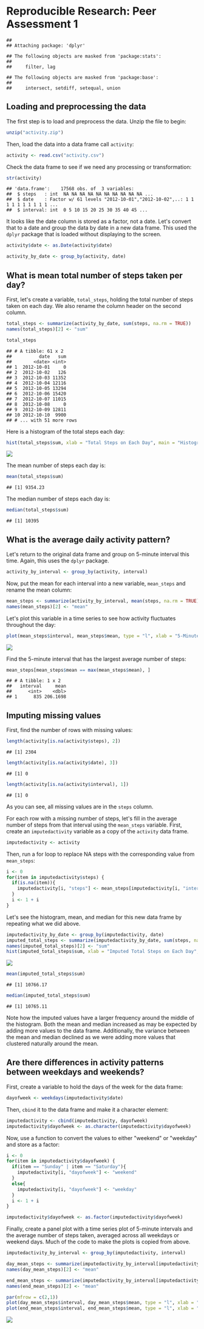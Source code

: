 # Reproducible Research: Peer Assessment 1


```
## 
## Attaching package: 'dplyr'
```

```
## The following objects are masked from 'package:stats':
## 
##     filter, lag
```

```
## The following objects are masked from 'package:base':
## 
##     intersect, setdiff, setequal, union
```

## Loading and preprocessing the data

The first step is to load and preprocess the data.  Unzip the file to begin:


```r
unzip("activity.zip")
```

Then, load the data into a data frame call `activity`:


```r
activity <- read.csv("activity.csv")
```

Check the data frame to see if we need any processing or transformation:


```r
str(activity)
```

```
## 'data.frame':	17568 obs. of  3 variables:
##  $ steps   : int  NA NA NA NA NA NA NA NA NA NA ...
##  $ date    : Factor w/ 61 levels "2012-10-01","2012-10-02",..: 1 1 1 1 1 1 1 1 1 1 ...
##  $ interval: int  0 5 10 15 20 25 30 35 40 45 ...
```

It looks like the date column is stored as a factor, not a date.  Let's convert that to a date and group the data by date in a new data frame.  This used the `dplyr` package that is loaded without displaying to the screen.


```r
activity$date <- as.Date(activity$date)

activity_by_date <- group_by(activity, date)
```

## What is mean total number of steps taken per day?

First, let's create a variable, `total_steps`,  holding the total number of steps taken on each day.  We also rename the column header on the second column.


```r
total_steps <- summarize(activity_by_date, sum(steps, na.rm = TRUE))
names(total_steps)[2] <- "sum"

total_steps
```

```
## # A tibble: 61 x 2
##          date   sum
##        <date> <int>
## 1  2012-10-01     0
## 2  2012-10-02   126
## 3  2012-10-03 11352
## 4  2012-10-04 12116
## 5  2012-10-05 13294
## 6  2012-10-06 15420
## 7  2012-10-07 11015
## 8  2012-10-08     0
## 9  2012-10-09 12811
## 10 2012-10-10  9900
## # ... with 51 more rows
```

Here is a histogram of the total steps each day:


```r
hist(total_steps$sum, xlab = "Total Steps on Each Day", main = "Histogram of Total Steps on Each Day")
```

![](PA1_Chellinsky_files/figure-html/unnamed-chunk-7-1.png)<!-- -->

The mean number of steps each day is:


```r
mean(total_steps$sum)
```

```
## [1] 9354.23
```

The median number of steps each day is:


```r
median(total_steps$sum)
```

```
## [1] 10395
```

## What is the average daily activity pattern?

Let's return to the original data frame and group on 5-minute interval this time.  Again, this uses the `dplyr` package.


```r
activity_by_interval <- group_by(activity, interval)
```

Now, put the mean for each interval into a new variable, `mean_steps` and rename the mean column:


```r
mean_steps <- summarize(activity_by_interval, mean(steps, na.rm = TRUE))
names(mean_steps)[2] <- "mean"
```

Let's plot this variable in a time series to see how activity fluctuates throughout the day:


```r
plot(mean_steps$interval, mean_steps$mean, type = "l", xlab = "5-Minute Interval", ylab = "Mean Number of Steps Across All Days", main = "Mean Number of Steps at 5-Minute Intervals")
```

![](PA1_Chellinsky_files/figure-html/unnamed-chunk-12-1.png)<!-- -->

Find the 5-minute interval that has the largest average number of steps:


```r
mean_steps[mean_steps$mean == max(mean_steps$mean), ]
```

```
## # A tibble: 1 x 2
##   interval     mean
##      <int>    <dbl>
## 1      835 206.1698
```

## Imputing missing values

First, find the number of rows with missing values:


```r
length(activity[is.na(activity$steps), 2])
```

```
## [1] 2304
```

```r
length(activity[is.na(activity$date), 3])
```

```
## [1] 0
```

```r
length(activity[is.na(activity$interval), 1])
```

```
## [1] 0
```

As you can see, all missing values are in the `steps` column.

For each row with a missing number of steps, let's fill in the average number of steps from that interval using the `mean_steps` variable.  First, create an `imputedactivity` variable as a copy of the `activity` data frame.


```r
imputedactivity <- activity
```

Then, run a for loop to replace NA steps with the corresponding value from `mean_steps`:


```r
i <- 0
for(item in imputedactivity$steps) {
  if(is.na(item)){
    imputedactivity[i, "steps"] <- mean_steps[imputedactivity[i, "interval"] == mean_steps$interval, 2]
  }
  i <- 1 + i
}
```

Let's see the histogram, mean, and median for this new data frame by repeating what we did above.


```r
imputedactivity_by_date <- group_by(imputedactivity, date)
imputed_total_steps <- summarize(imputedactivity_by_date, sum(steps, na.rm = TRUE))
names(imputed_total_steps)[2] <- "sum"
hist(imputed_total_steps$sum, xlab = "Imputed Total Steps on Each Day", main = "Histogram of Imputed Total Steps on Each Day")
```

![](PA1_Chellinsky_files/figure-html/unnamed-chunk-17-1.png)<!-- -->

```r
mean(imputed_total_steps$sum)
```

```
## [1] 10766.17
```

```r
median(imputed_total_steps$sum)
```

```
## [1] 10765.11
```

Note how the imputed values have a larger frequency around the middle of the histogram.  Both the mean and median increased as may be expected by adding more values to the data frame.  Additionally, the variance between the mean and median declined as we were adding more values that clustered naturally around the mean.

## Are there differences in activity patterns between weekdays and weekends?

First, create a variable to hold the days of the week for the data frame:


```r
dayofweek <- weekdays(imputedactivity$date)
```

Then, `cbind` it to the data frame and make it a character element:


```r
imputedactivity <- cbind(imputedactivity, dayofweek)
imputedactivity$dayofweek <- as.character(imputedactivity$dayofweek)
```

Now, use a function to convert the values to either "weekend" or "weekday" and store as a factor:


```r
i <- 0
for(item in imputedactivity$dayofweek) {
  if(item == "Sunday" | item == "Saturday"){
    imputedactivity[i, "dayofweek"] <- "weekend"
  }
  else{
    imputedactivity[i, "dayofweek"] <- "weekday"
  }
  i <- 1 + i
}

imputedactivity$dayofweek <- as.factor(imputedactivity$dayofweek)
```

Finally, create a panel plot with a time series plot of 5-minute intervals and the average number of steps taken, averaged across all weekdays or weekend days.  Much of the code to make the plots is copied from above.


```r
imputedactivity_by_interval <- group_by(imputedactivity, interval)

day_mean_steps <- summarize(imputedactivity_by_interval[imputedactivity_by_interval$dayofweek == "weekday", ], mean(steps, na.rm = TRUE))
names(day_mean_steps)[2] <- "mean"

end_mean_steps <- summarize(imputedactivity_by_interval[imputedactivity_by_interval$dayofweek == "weekend", ], mean(steps, na.rm = TRUE))
names(end_mean_steps)[2] <- "mean"

par(mfrow = c(2,1))
plot(day_mean_steps$interval, day_mean_steps$mean, type = "l", xlab = "5-Minute Interval", ylab = "Mean Number of Steps Across All Weekdays", main = "Mean Number of Steps at 5-Minute Intervals for Weekdays")
plot(end_mean_steps$interval, end_mean_steps$mean, type = "l", xlab = "5-Minute Interval", ylab = "Mean Number of Steps Across All Weekend Days", main = "Mean Number of Steps at 5-Minute Intervals for Weekends")
```

![](PA1_Chellinsky_files/figure-html/unnamed-chunk-21-1.png)<!-- -->
